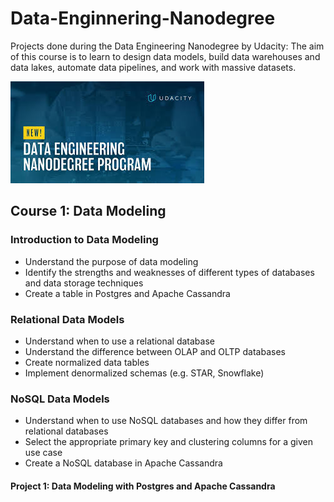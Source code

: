 # Data-Enginnering-Nanodegree
Projects done during the Data Engineering Nanodegree by Udacity: 
The aim of this course is to learn to design data models, build data warehouses and data lakes, automate data pipelines, and work with massive datasets. 

![Udacity DEND banner](uda_dend_banner.jpeg)

## Course 1: Data Modeling
### Introduction to Data Modeling
- Understand the purpose of data modeling
- Identify the strengths and weaknesses of different types of databases and data storage techniques
- Create a table in Postgres and Apache Cassandra

### Relational Data Models
- Understand when to use a relational database
- Understand the difference between OLAP and OLTP databases
- Create normalized data tables
- Implement denormalized schemas (e.g. STAR, Snowflake)

### NoSQL Data Models
- Understand when to use NoSQL databases and how they differ from relational databases
- Select the appropriate primary key and clustering columns for a given use case
- Create a NoSQL database in Apache Cassandra

#### Project 1: Data Modeling with Postgres and Apache Cassandra
